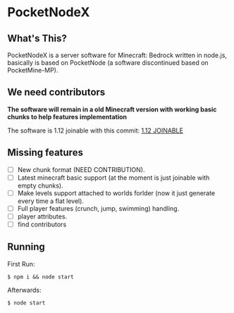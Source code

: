 # PocketNodeX

## What's This?
PocketNodeX is a server software for Minecraft: Bedrock written in node.js, basically is based on PocketNode (a software discontinued based on PocketMine-MP).

## We need contributors
**The software will remain in a old Minecraft version with working basic chunks to help features implementation**

The software is 1.12 joinable with this commit: [1.12 JOINABLE](https://github.com/HerryYT/PocketNodeX/tree/3e96c6f54cea42a8f27de53b549f6606fb8c3979)

## Missing features
- [ ] New chunk format (NEED CONTRIBUTION).
- [ ] Latest minecraft basic support (at the moment is just joinable with empty chunks).
- [ ] Make levels support attached to worlds forlder (now it just generate every time a flat level).
- [ ] Full player features (crunch, jump, swimming) handling.
- [ ] player attributes.
- [ ] find contributors

## Running
First Run:
```
$ npm i && node start
```

Afterwards:
```
$ node start

